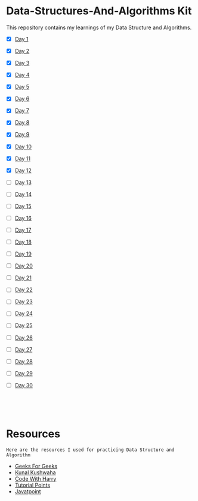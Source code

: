 # Data-Structures-And-Algorithms Kit
This repository contains my learnings of my Data Structure and Algorithms.

- [x] <a href="https://github.com/lakshay-nasa/DSA-Kit/blob/main/DSA%20Expedition/Time%20and%20Space%20Complexity/T%26S.md">Day 1</a>
- [x] <a href="https://github.com/lakshay-nasa/DSA-Kit/tree/main/DSA%20Expedition/Time%20and%20Space%20Complexity">Day 2</a>
- [x] <a href="https://github.com/lakshay-nasa/DSA-Kit/tree/main/DSA%20Expedition/ADT/">Day 3</a>
- [x] <a href="https://github.com/lakshay-nasa/DSA-Kit/tree/main/DSA%20Expedition/Arrays">Day 4</a>
- [x] <a href="https://github.com/lakshay-nasa/DSA-Kit/tree/main/DSA%20Expedition/Searching">Day 5</a>
- [x] <a href="https://github.com/lakshay-nasa/DSA-Kit/tree/main/DSA%20Expedition/Linked%20List">Day 6</a>
- [x] <a href="https://github.com/lakshay-nasa/DSA-Kit/tree/main/DSA%20Expedition/Linked%20List">Day 7</a>
- [x] <a href="https://github.com/lakshay-nasa/DSA-Kit/tree/main/DSA%20Expedition/Linked%20List">Day 8</a>
- [x] <a href="https://github.com/lakshay-nasa/DSA-Kit/tree/main/DSA%20Expedition/Stack">Day 9</a>
- [x] <a href="https://github.com/lakshay-nasa/DSA-Kit/tree/main/DSA%20Expedition/Stack">Day 10</a>
- [x] <a href="https://github.com/lakshay-nasa/DSA-Kit/tree/main/DSA%20Expedition/Stack/Operations%20On%20Stack/Using%20Linked%20List">Day 11</a>
- [x] <a href="https://github.com/lakshay-nasa/DSA-Kit/">Day 12</a>
- [ ] <a href="https://github.com/lakshay-nasa/DSA-Kit/">Day 13</a>
- [ ] <a href="https://github.com/lakshay-nasa/DSA-Kit/">Day 14</a>
- [ ] <a href="https://github.com/lakshay-nasa/DSA-Kit/">Day 15</a>
- [ ] <a href="https://github.com/lakshay-nasa/DSA-Kit/">Day 16</a>
- [ ] <a href="https://github.com/lakshay-nasa/DSA-Kit/">Day 17</a>
- [ ] <a href="https://github.com/lakshay-nasa/DSA-Kit/">Day 18</a>
- [ ] <a href="https://github.com/lakshay-nasa/DSA-Kit/">Day 19</a>
- [ ] <a href="https://github.com/lakshay-nasa/DSA-Kit/">Day 20</a>
- [ ] <a href="https://github.com/lakshay-nasa/DSA-Kit/">Day 21</a>
- [ ] <a href="https://github.com/lakshay-nasa/DSA-Kit/">Day 22</a>
- [ ] <a href="https://github.com/lakshay-nasa/DSA-Kit/">Day 23</a>
- [ ] <a href="https://github.com/lakshay-nasa/DSA-Kit/">Day 24</a>
- [ ] <a href="https://github.com/lakshay-nasa/DSA-Kit/">Day 25</a>
- [ ] <a href="https://github.com/lakshay-nasa/DSA-Kit/">Day 26</a>
- [ ] <a href="https://github.com/lakshay-nasa/DSA-Kit/">Day 27</a>
- [ ] <a href="https://github.com/lakshay-nasa/DSA-Kit/">Day 28</a>
- [ ] <a href="https://github.com/lakshay-nasa/DSA-Kit/">Day 29</a>
- [ ] <a href="https://github.com/lakshay-nasa/DSA-Kit/">Day 30</a>


<br>
<br>
<br>

# Resources 

    Here are the resources I used for practicing Data Structure and Algorithm

- <a href=""> Geeks For Geeks</a>
- <a href="">Kunal Kushwaha</a>
- <a href="">Code With Harry</a>
- <a href="">Tutorial Points</a>
- <a href="">Javatpoint</a>




